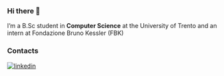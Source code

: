 ### Hi there 👋

I’m a B.Sc student in **Computer Science** at the University of Trento and an intern at Fondazione Bruno Kessler (FBK)
### Contacts
[
  ![linkedin](https://img.shields.io/badge/LinkedIn-0077B5?style=for-the-badge&logo=linkedin&logoColor=white)
](https://www.linkedin.com/in/riccardo-parola-37397b196/)

